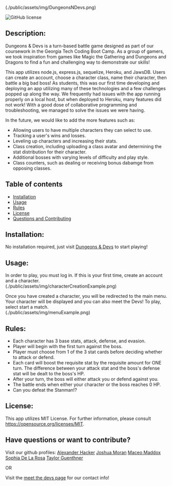 (./public/assets/img/DungeonsNDevs.png)

![GitHub license](https://img.shields.io/github/license/wtguenthner/Dungeons-Devs)

## Description:

Dungeons & Devs is a turn-based battle game designed as part of our coursework in the Georgia Tech Coding Boot Camp. As a group of gamers, we took inspiration from games like Magic the Gathering and Dungeons and Dragons to find a fun and challenging way to demonstrate our skills!

This app utilizes node.js, express.js, sequelize, Heroku, and JawsDB. Users can create an account, choose a character class, name their character, then battle a big bad boss! As students, this was our first time developing and deploying an app utilizing many of these technologies and a few challenges popped up along the way. We frequently had issues with the app running properly on a local host, but when deployed to Heroku, many features did not work! With a good dose of collaborative programming and troubleshooting, we managed to solve the issues we were having.

In the future, we would like to add the more features such as:

- Allowing users to have multiple characters they can select to use.
- Tracking a user's wins and losses.
- Leveling up characters and increasing their stats.
- Class creation, including uploading a class avatar and determining the stat distribution for their character.
- Additional bosses with varying levels of difficulty and play style.
- Class counters, such as dealing or receiving bonus dabamge from opposing classes.

## Table of contents

- [Installation](#installation)
- [Usage](#usage)
- [Rules](#rules)
- [License](#license)
- [Questions and Contributing](#have-questions-or-want-to-contribute)

## Installation:

No installation required, just visit [Dungeons & Devs](https://dungeons-devs.herokuapp.com) to start playing!

## Usage:

In order to play, you must log in. If this is your first time, create an account and a character.  
(./public/assets/img/characterCreationExample.png)

Once you have created a character, you will be redirected to the main menu. Your character will be displayed and you can also meet the Devs! To play, select start a match.  
(./public/assets/img/menuExample.png)

## Rules:

- Each character has 3 base stats, attack, defense, and evasion.
- Player will begin with the first turn against the boss.
- Player must choose from 1 of the 3 stat cards before deciding whether to attack or defend.
- Each card will boost the requisite stat by the requisite amount for ONE turn. The difference between your attack stat and the boss's defense stat will be dealt to the boss's HP.
- After your turn, the boss will either attack you or defend against you.
- The battle ends when either your character or the boss reaches 0 HP.
- Can you defeat the Stanman!?

## License:

This app utilizes MIT License. For further information, please consult https://opensource.org/licenses/MIT.

## Have questions or want to contribute?

Visit our github profiles:
[Alexander Hacker](https://github.com/hackpres)
[Joshua Moran](https://github.com/joshmoran501)
[Maceo Maddox](https://github.com/MaceoMaddox)
[Sophia De La Rosa](https://github.com/sophiadelarosa)
[Taylor Guenthner](https://github.com/wtguenthner)

OR

Visit the [meet the devs page](https://dungeons-devs.herokuapp.com/meetdevs.html) for our contact info!
